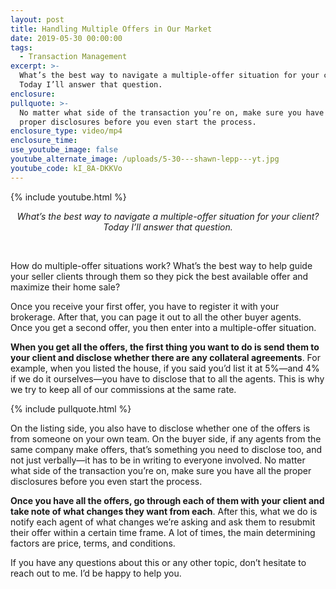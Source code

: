 ```yaml
---
layout: post
title: Handling Multiple Offers in Our Market
date: 2019-05-30 00:00:00
tags:
  - Transaction Management
excerpt: >-
  What’s the best way to navigate a multiple-offer situation for your client?
  Today I’ll answer that question.
enclosure:
pullquote: >-
  No matter what side of the transaction you’re on, make sure you have all the
  proper disclosures before you even start the process.
enclosure_type: video/mp4
enclosure_time:
use_youtube_image: false
youtube_alternate_image: /uploads/5-30---shawn-lepp---yt.jpg
youtube_code: kI_8A-DKKVo
---
```


{% include youtube.html %}

<center><em>What&rsquo;s the best way to navigate a multiple-offer situation for your client? Today I&rsquo;ll answer that question.</em></center>

&nbsp;

How do multiple-offer situations work? What’s the best way to help guide your seller clients through them so they pick the best available offer and maximize their home sale?

Once you receive your first offer, you have to register it with your brokerage. After that, you can page it out to all the other buyer agents. Once you get a second offer, you then enter into a multiple-offer situation.

**When you get all the offers, the first thing you want to do is send them to your client and disclose whether there are any collateral agreements**. For example, when you listed the house, if you said you’d list it at 5%—and 4% if we do it ourselves—you have to disclose that to all the agents. This is why we try to keep all of our commissions at the same rate.

{% include pullquote.html %}

On the listing side, you also have to disclose whether one of the offers is from someone on your own team. On the buyer side, if any agents from the same company make offers, that’s something you need to disclose too, and not just verbally—it has to be in writing to everyone involved. No matter what side of the transaction you’re on, make sure you have all the proper disclosures before you even start the process.

**Once you have all the offers, go through each of them with your client and take note of what changes they want from each**. After this, what we do is notify each agent of what changes we’re asking and ask them to resubmit their offer within a certain time frame. A lot of times, the main determining factors are price, terms, and conditions.

If you have any questions about this or any other topic, don’t hesitate to reach out to me. I’d be happy to help you.